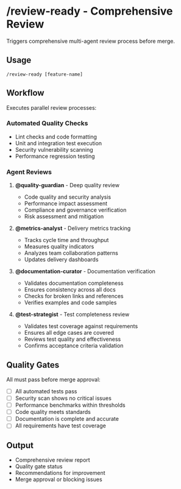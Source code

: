 # /review-ready - Comprehensive Review

Triggers comprehensive multi-agent review process before merge.

## Usage
```
/review-ready [feature-name]
```

## Workflow
Executes parallel review processes:

### Automated Quality Checks
- Lint checks and code formatting
- Unit and integration test execution
- Security vulnerability scanning
- Performance regression testing

### Agent Reviews

1. **@quality-guardian** - Deep quality review
   - Code quality and security analysis
   - Performance impact assessment
   - Compliance and governance verification
   - Risk assessment and mitigation

2. **@metrics-analyst** - Delivery metrics tracking
   - Tracks cycle time and throughput
   - Measures quality indicators
   - Analyzes team collaboration patterns
   - Updates delivery dashboards

3. **@documentation-curator** - Documentation verification
   - Validates documentation completeness
   - Ensures consistency across all docs
   - Checks for broken links and references
   - Verifies examples and code samples

4. **@test-strategist** - Test completeness review
   - Validates test coverage against requirements
   - Ensures all edge cases are covered
   - Reviews test quality and effectiveness
   - Confirms acceptance criteria validation

## Quality Gates
All must pass before merge approval:

- [ ] All automated tests pass
- [ ] Security scan shows no critical issues
- [ ] Performance benchmarks within thresholds
- [ ] Code quality meets standards
- [ ] Documentation is complete and accurate
- [ ] All requirements have test coverage

## Output
- Comprehensive review report
- Quality gate status
- Recommendations for improvement
- Merge approval or blocking issues
